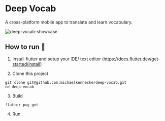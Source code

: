 # Deep Vocab

A cross-platform mobile app to translate and learn vocabulary.

![deep-vocab-showcase](https://github.com/user-attachments/assets/26445de8-b600-4d72-87b9-cb865ea6a2be)

## How to run :rocket:

1. Install flutter and setup your IDE/ text editor (https://docs.flutter.dev/get-started/install)

2. Clone this project

```
git clone git@github.com:michaelkennecke/deep-vocab.git
cd deep-vocab  
```
3. Build
```
flutter pug get 
```
4. Run

